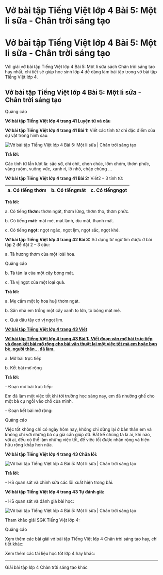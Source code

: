 # Vở bài tập Tiếng Việt lớp 4 Bài 5: Một li sữa - Chân trời sáng tạo

# Vở bài tập Tiếng Việt lớp 4 Bài 5: Một li sữa - Chân trời sáng tạo

Với giải vở bài tập Tiếng Việt lớp 4 Bài 5: Một li sữa sách Chân trời sáng tạo hay nhất, chi tiết sẽ giúp học sinh lớp 4 dễ dàng làm bài tập trong vở bài tập Tiếng Việt lớp 4.

## Vở bài tập Tiếng Việt lớp 4 Bài 5: Một li sữa - Chân trời sáng tạo

Quảng cáo

[**Vở bài tập Tiếng Việt lớp 4 trang 41 Luyện từ và câu**](https://vietjack.com/vbt-tieng-viet-4-ct/luyen-tu-va-cau-trang-41-vbt-tieng-viet-4-tap-1.jsp)

**Vở bài tập Tiếng Việt lớp 4 trang 41 Bài 1:** Viết các tính từ chỉ đặc điểm của sự vật trong hình sau:

![Vở bài tập Tiếng Việt lớp 4 Bài 5: Một li sữa | Chân trời sáng tạo](https://vietjack.com/vbt-tieng-viet-4-ct/images/bai-5-mot-li-sua-188343.PNG)

**Trả lời:**

Các tính từ lần lượt là: sặc sỡ, chi chít, chen chúc, lởm chởm, thơm phức, vàng ruộm, vuông vức, xanh rì, lô nhô, chập chùng …

**Vở bài tập Tiếng Việt lớp 4 trang 41 Bài 2:** Viết2 – 3 tính từ:

a. Có tiếng **thơm** | b. Có tiếng**mát** | c. Có tiếng**ngọt**  
---|---|---  
  
**Trả lời:**

a. Có tiếng **thơm:** thơm ngát, thơm lừng, thơm tho, thơm phức.

b. Có tiếng **mát:** mát mẻ, mát lành, dịu mát, thanh mát.

c. Có tiếng **ngọt:** ngọt ngào, ngọt lịm, ngọt sắc, ngọt khé.

**Vở bài tập Tiếng Việt lớp 4 trang 42 Bài 3:** Sử dụng từ ngữ tìm được ở bài tập 2 để đặt 2 – 3 câu:

a. Tả hương thơm của một loài hoa.

Quảng cáo

b. Tả tán lá của một cây bóng mát.

c. Tả vị ngọt của một loại quả.

**Trả lời:**

a. Mẹ cắm một lọ hoa huệ thơm ngát.

b. Sân nhà em trồng một cây xanh to lớn, tỏ bóng mát mẻ.

c. Quả dâu tây có vị ngọt lịm.

[**Vở bài tập Tiếng Việt lớp 4 trang 43 Viết**](https://vietjack.com/vbt-tieng-viet-4-ct/viet-trang-43-vbt-tieng-viet-4-tap-1.jsp)

[**Vở bài tập Tiếng Việt lớp 4 trang 43 Bài 1:** **Viết đoạn văn mở bài trực tiếp và đoạn kết bài mở rộng cho bài văn thuật lại một việc tốt mà em hoặc bạn bè, người thân… đã làm.**](https://vietjack.com/vbt-tieng-viet-4-ct/viet-doan-van-mo-bai-truc-tiep-va-doan-vm.jsp)

a. Mở bài trực tiếp

b. Kết bài mở rộng

**Trả lời:**

\- Đoạn mở bài trực tiếp:

Em đã làm một việc tốt khi tới trường học sáng nay, em đã nhường ghế cho một bà cụ ngồi vào chỗ của mình.

\- Đoạn kết bài mở rộng:

Quảng cáo

Việc tốt không chỉ có ngày hôm nay, không chỉ dừng lại ở bản thân em và không chỉ với những bà cụ già cần giúp đỡ. Bất kể chúng ta là ai, khi nào, với ai, đều có thể làm những việc tốt, để việc tốt được nhân rộng và hiện hữu rộng khắp hơn nữa.

**Vở bài tập Tiếng Việt lớp 4 trang 43 Chữa lỗi:**

![Vở bài tập Tiếng Việt lớp 4 Bài 5: Một li sữa | Chân trời sáng tạo](https://vietjack.com/vbt-tieng-viet-4-ct/images/bai-5-mot-li-sua-188344.PNG)

**Trả lời:**

\- HS quan sát và chỉnh sửa các lỗi xuất hiện trong bài. 

**Vở bài tập Tiếng Việt lớp 4 trang 43 Tự đánh giá:**

\- HS quan sát và đánh giá bài học: 

![Vở bài tập Tiếng Việt lớp 4 Bài 5: Một li sữa | Chân trời sáng tạo](https://vietjack.com/vbt-tieng-viet-4-ct/images/bai-5-mot-li-sua-188345.PNG)

Tham khảo giải SGK Tiếng Việt lớp 4:

Quảng cáo

Xem thêm các bài giải vở bài tập Tiếng Việt lớp 4 Chân trời sáng tạo hay, chi tiết khác:

Xem thêm các tài liệu học tốt lớp 4 hay khác:

* * *

Giải bài tập lớp 4 Chân trời sáng tạo khác

